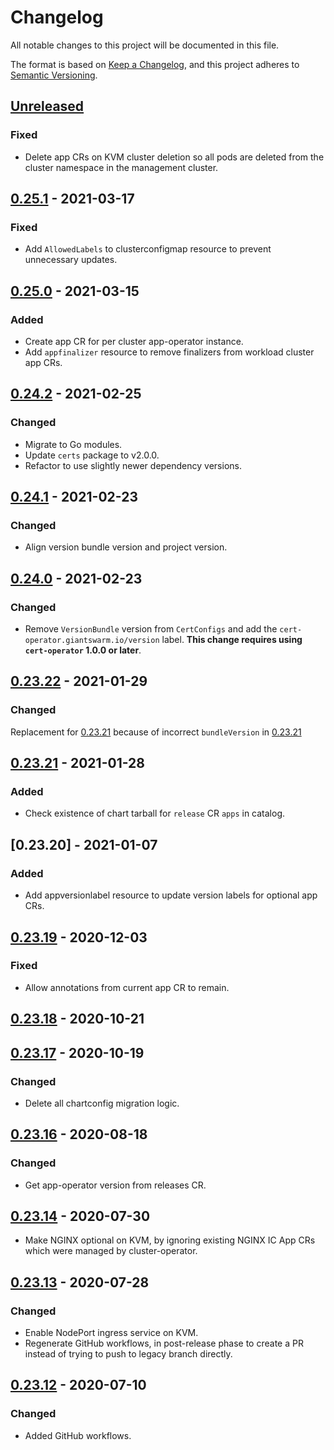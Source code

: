 # Changelog

All notable changes to this project will be documented in this file.

The format is based on [Keep a Changelog](https://keepachangelog.com/en/1.0.0/),
and this project adheres to [Semantic Versioning](https://semver.org/spec/v2.0.0.html).

## [Unreleased]

### Fixed

- Delete app CRs on KVM cluster deletion so all pods are deleted from the cluster
namespace in the management cluster.

## [0.25.1] - 2021-03-17

### Fixed

- Add `AllowedLabels` to clusterconfigmap resource to prevent unnecessary updates.

## [0.25.0] - 2021-03-15

### Added

- Create app CR for per cluster app-operator instance.
- Add `appfinalizer` resource to remove finalizers from workload cluster app CRs.

## [0.24.2] - 2021-02-25

### Changed

- Migrate to Go modules.
- Update `certs` package to v2.0.0.
- Refactor to use slightly newer dependency versions.

## [0.24.1] - 2021-02-23

### Changed

- Align version bundle version and project version.

## [0.24.0] - 2021-02-23

### Changed

- Remove `VersionBundle` version from `CertConfigs` and add the `cert-operator.giantswarm.io/version` label. **This change requires using `cert-operator` 1.0.0 or later**.

## [0.23.22] - 2021-01-29

### Changed

Replacement for [0.23.21] because of incorrect `bundleVersion` in [0.23.21]

## [0.23.21] - 2021-01-28

### Added

- Check existence of chart tarball for `release` CR `apps` in catalog.

## [0.23.20] - 2021-01-07

### Added

- Add appversionlabel resource to update version labels for optional app CRs.

## [0.23.19] - 2020-12-03

### Fixed

-  Allow annotations from current app CR to remain.

## [0.23.18] - 2020-10-21

## [0.23.17] - 2020-10-19

### Changed

- Delete all chartconfig migration logic.

## [0.23.16] - 2020-08-18

### Changed

- Get app-operator version from releases CR.

## [0.23.14] - 2020-07-30

- Make NGINX optional on KVM, by ignoring existing NGINX IC App CRs which were managed by cluster-operator.

## [0.23.13] - 2020-07-28

### Changed

- Enable NodePort ingress service on KVM.
- Regenerate GitHub workflows, in post-release phase to create a PR instead of trying to push to legacy branch directly.

## [0.23.12] - 2020-07-10

### Changed

- Added GitHub workflows.

[Unreleased]: https://github.com/giantswarm/cluster-operator/compare/v0.25.1...HEAD
[0.25.1]: https://github.com/giantswarm/cluster-operator/compare/v0.25.0...v0.25.1
[0.25.0]: https://github.com/giantswarm/cluster-operator/compare/v0.24.2...v0.25.0
[0.24.2]: https://github.com/giantswarm/cluster-operator/compare/v0.24.1...v0.24.2
[0.24.1]: https://github.com/giantswarm/cluster-operator/compare/v0.24.0...v0.24.1
[0.24.0]: https://github.com/giantswarm/cluster-operator/compare/v0.23.22...v0.24.0
[0.23.22]: https://github.com/giantswarm/cluster-operator/compare/v0.23.21...v0.23.22
[0.23.21]: https://github.com/giantswarm/cluster-operator/compare/v0.23.19...v0.23.21
[0.23.19]: https://github.com/giantswarm/cluster-operator/compare/v0.23.18...v0.23.19
[0.23.18]: https://github.com/giantswarm/cluster-operator/compare/v0.23.17...v0.23.18
[0.23.17]: https://github.com/giantswarm/cluster-operator/compare/v0.23.16...v0.23.17
[0.23.16]: https://github.com/giantswarm/cluster-operator/compare/v0.23.15...v0.23.16
[0.23.15]: https://github.com/giantswarm/cluster-operator/compare/v0.23.14...v0.23.15
[0.23.14]: https://github.com/giantswarm/cluster-operator/compare/v0.23.13...v0.23.14
[0.23.13]: https://github.com/giantswarm/cluster-operator/compare/v0.23.12...v0.23.13
[0.23.12]: https://github.com/giantswarm/cluster-operator/releases/tag/v0.23.12
